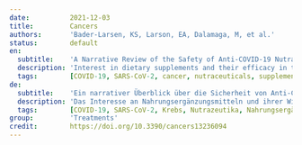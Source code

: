 ```yaml
---
date:          2021-12-03
title:         Cancers
authors:       'Bader-Larsen, KS, Larson, EA, Dalamaga, M, et al.'
status:        default
en:
  subtitle:    'A Narrative Review of the Safety of Anti-COVID-19 Nutraceuticals for Patients with Cancer'
  description: 'Interest in dietary supplements and their efficacy in treating and preventing disease has increased greatly since the outbreak of the COVID-19 pandemic. Due to the risk of severe COVID-19 in patients with cancer, we conducted a narrative review aiming to better understand the data on the safety of the most efficacious "anti-COVID-19" nutraceuticals for patients with cancer. We conducted a PubMed database search aimed at identifying the most effective nutrients for use against COVID-19. For the identified nutraceuticals, we searched PubMed again regarding their safety for patients with cancer. Fifty-four total records (52 independent studies) were retrieved, pertaining to vitamin D, vitamin C, selenium, omega-3 fatty acids, and zinc. Vitamin D results from 23 articles indicated safe use, but two articles indicated potential harm. All 14 articles for vitamin C and five out of six articles for selenium indicated the safety of use (one study for selenium suggested harm with high-dose supplementation). Results for omega-3 fatty acids (seven articles) and zinc (one article), however, were rather mixed regarding safety. We conclude that vitamin D, vitamin C, and selenium supplements are likely safe or even beneficial at typically recommended doses; however, caution is urged with omega-3 fatty acid supplements, and zinc supplements should likely be avoided. More experimental research is needed, and nutraceutical use by patients with cancer should always be under the supervision of a healthcare team.'
  tags:        [COVID-19, SARS-CoV-2, cancer, nutraceuticals, supplements]
de:
  subtitle:    'Ein narrativer Überblick über die Sicherheit von Anti-COVID-19-Nutrazeutika für Krebspatienten'
  description: 'Das Interesse an Nahrungsergänzungsmitteln und ihrer Wirksamkeit bei der Behandlung und Vorbeugung von Krankheiten hat seit dem Ausbruch der COVID-19-Pandemie stark zugenommen. Aufgrund des Risikos einer schweren COVID-19-Erkrankung bei Krebspatienten haben wir einen narrativen Review durchgeführt, um die Daten zur Sicherheit der wirksamsten "Anti-COVID-19"-Nahrungsergänzungsmittel für Krebspatienten besser zu verstehen. Wir führten eine PubMed-Datenbankrecherche durch, um die wirksamsten Nährstoffe zur Verwendung gegen COVID-19 zu ermitteln. Für die identifizierten Nutrazeutika haben wir in PubMed erneut nach ihrer Sicherheit für Krebspatienten gesucht. Es wurden insgesamt 54 Datensätze (52 unabhängige Studien) zu Vitamin D, Vitamin C, Selen, Omega-3-Fettsäuren und Zink gefunden. Die Ergebnisse von 23 Artikeln zu Vitamin D wiesen auf eine sichere Anwendung hin, zwei Artikel wiesen jedoch auf mögliche Schäden hin. Alle 14 Artikel zu Vitamin C und fünf von sechs Artikeln zu Selen wiesen auf eine sichere Anwendung hin (eine Studie zu Selen deutete auf eine schädliche Wirkung bei hochdosierter Supplementierung hin). Die Ergebnisse für Omega-3-Fettsäuren (sieben Artikel) und Zink (ein Artikel) waren in Bezug auf die Sicherheit jedoch eher gemischt. Wir kommen zu dem Schluss, dass Nahrungsergänzungsmittel mit Vitamin D, Vitamin C und Selen in den üblicherweise empfohlenen Dosen wahrscheinlich sicher oder sogar vorteilhaft sind; bei Nahrungsergänzungsmitteln mit Omega-3-Fettsäuren ist jedoch Vorsicht geboten, und Zink sollte wahrscheinlich nicht eingenommen werden. Es sind weitere experimentelle Untersuchungen erforderlich, und die Einnahme von Nahrungsergänzungsmitteln durch Krebspatienten sollte immer unter der Aufsicht eines medizinischen Teams erfolgen.' 
  tags:        [COVID-19, SARS-CoV-2, Krebs, Nutrazeutika, Nahrungsergänzungsmittel]
group:         'Treatments'
credit:        https://doi.org/10.3390/cancers13236094
---
```

